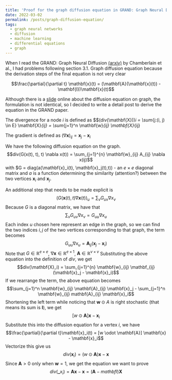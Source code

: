 ```yaml
---
title: 'Proof for the graph diffusion equation in GRAND: Graph Neural Diffusion'
date: 2022-03-02
permalink: /posts/graph-diffusion-equation/
tags:
  - graph neural networks
  - diffusion
  - machine learning
  - differential equations
  - graph
---
```


When I read the GRAND: Graph Neural Diffusion [(arxiv)](https://www.arxiv.org/abs/2106.10934) by Chamberlain et al., I had problems following section 3.1. Graph diffusion equation because the derivation steps of the final equation is not very clear

$$\frac{\partial}{\partial t} \mathbf{x}(t) = (\mathbf{A}(\mathbf{x}(t)) - \mathbf{I})\mathbf{x}(t)$$

Although there is a [slide](https://www.math.fsu.edu/~bertram/lectures/Diffusion.pdf) online about the diffusion equation on graph, the formulation is not identical, so I decided to write a detail post to derive the equation in the GRAND paper.

The divergence for a node $i$ is defined as
$$(div(\mathbf{X}))_i = \sum_{j:(i, j) \in E} \mathbf{X}_{ij} = \sum_{j=1}^n \mathbf{w}_{ij} \mathbf{X}_{ij}

The gradient is defined as $(\nabla \mathbf{x})_{ij} = \mathbf{x}_j - \mathbf{x}_i$

We have the following diffusion equation on the graph.
$$div(G(x(t), t), t) \nabla x(t)) = \sum_{j=1}^{n} \mathbf{w}_{ij} A_{ij} \nabla x(ij)$$
with $G = diag(a(\mathbf{x}_i(t), \mathbf{x}_j(t),t)) - an $e \times e$ diagonal matrix and $a$ is a function determining the similarity (attention?) between the two vertices $\mathbf{x}_i$ and $\mathbf{x}_j$. 

An additional step that needs to be made explicit is 
$$(G(\mathbf{x}(t), t) \nabla \mathbf{x}(t))_u = \sum_{v} G_{uv} \nabla x_{v}$$
Because $G$ is a diagonal matrix, we have that
$$\sum_{v} G_{uv} \nabla x_{v} = G_{uu} \nabla x_u$$
Each index $u$ chosen here represent an edge in the graph, so we can find the two indices $i, j$ of the two vertices corresponding to that graph, the term becomes
$$G_{uu} \nabla x_u = \mathbf{A}_{ij} (\mathbf{x}_j - \mathbf{x}_i)$$ 
Note that $G \in \mathbb{R}^{e \times e}$, $\nabla \mathbf{x} \in \mathbb{R}^{e \times 1}$, $\mathbf{A} \in \mathbb{R}^{v \times v}$
Substituting the above equation into the definition of $div$, we get
$$div(\mathbf{X}_i) = \sum_{j=1}^{n} \mathbf{w}_{ij} \mathbf_{ij} (\mathbf{x}_j - \mathbf{x}_i)$$
If we rearrange the term, the above equation becomes
$$\sum_{j=1}^n \mathbf{w}_{ij} \mathbf{A}_{ij} \mathbf{x}_j - \sum_{j=1}^n \mathbf{w}_{ij} mathbf{A}_{ij} \mathbf{x}_i$$
Shortening the left term while noticing that $\mathbf{w} \odot A$ is right stochastic (that means its sum is $\mathbf{I}$), we get
$$[w \odot \mathbf{A}] \mathbf{x} - \mathbf{x}_i$$
Substitute this into the diffusion equation for a vertex $i$, we have
$$\frac{\partial}{\partial t}\mathbf{x}_i(t) = [w \odot \mathbf{A}] \mathbf{x} - \mathbf{x}_i$$
Vectorize this give us
$$div(\mathbf{x}_i) = (w \odot \mathbf{A}) \mathbf{x} - \mathbf{x}$$
Since $\mathbf{A} > 0$ only when $\mathbf{w} = 1$, we get the equation we want to prove
$$div(\mathbf_{x}_i) = \mathbf{A} \mathbf{x} - \mathbf{x} = (\mathbf{A} - mathbf{I}) \mathbf{X}$$